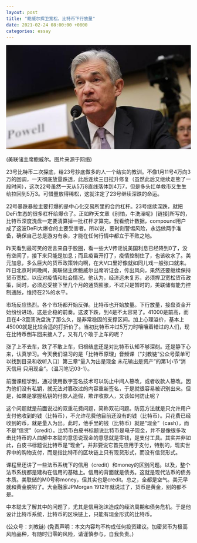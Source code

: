 ```yaml
---
layout: post
title: "鲍威尔捍卫宽松，比特币下行放量"
date: 2021-02-24 08:00:00 +0800
categories: essay
---
```


![](/images/2021/20210224.jpg)

(美联储主席鲍威尔。图片来源于网络)

23号比特币二次探底，给23号抄底做多的人一个结实的教训。不像1月11号4万向3万的回调，一天彻底放量跌透，此后连续三日拉升修复（虽然此后又继续走熊了一段时间），这次22号虽然一天从5万8直线落体到4万7，但是多头扛单救市又生生给拉回到5万3。可惜量放得稀松，这就注定了23号继续深跌的命运。

22号暴跌暴拉主要打爆的是中心化交易所里的合约杠杆。23号继续深跌，就把DeFi生态的很多杠杆给爆仓了。正如昨天文章《别怕，牛洗澡呢》[链接]所写的，比特币深度洗盘一定要清算掉一批杠杆才算完。我看统计数据，compound用户成了这波DeFi大爆仓的主要受害者。所以说，要时刻警惕风险，永远做两手准备，确保自己总是游刃有余，才能在任何行情中都立于不败之地。

昨天看到最可笑的谣言来自于股圈，看一些大V传谣说美国利息已经降到0了，没有空间了，接下来只能是加息；而且疫苗开打了，疫情控制住了，也该收水了。美元加息，多么巨大的货币政策转向啊，在大V口里好像就如同儿戏一般张口就来。昨日北京时间晚间，美联储主席鲍威尔出席听证会，传出风向，果然还要继续保持货币宽松，以应对疫情和社会情况。他认为，经济远未复苏，必须捍卫宽松货币政策，同时，必须忍受接下里几个月的通货膨胀，不过只是暂时的，美联储有能力控制通胀，维持在2%的水平。

市场反应热烈。各个市场都开始反弹。比特币也开始放量。下行放量，接盘资金开始纷纷进场，这是企稳的前奏。这波下跌，到4是不太容易了。41000是前高，而且在4-3震荡洗盘洗了那么久，是非常稳固的支撑区间。加上心理溢价，基本上45000就是比较合适的打折价了。当初比特币冲过5万刀时嚷嚷着错过的人们，现在比特币倒车回来接人了，又有几个敢于上车的呢？

涨了上不去车，跌了不敢上车，归根结底还是对比特币认知不够深刻。还是静下心来，认真学习。今天我们温习的是「比特币原理」音频课（“刘教链”公众号菜单可以找到目录和收听入口）第三章“量入为出是现金 未花输出是资产”的第1小节“消灭信用 只用现金”。（温习笔记03-1）。

前面课程学到，通过使用数字签名技术可以防止中间人篡改，或者收款人篡改。因为他们没有私钥，就无法对篡改过的内容重新签名，于是就很容易被识别出来。但是，如果是掌握私钥的付款人造假，欺诈收款人，又该如何防止呢？

这个问题就是前面说过的双重花费问题，简称双花问题。防范方法就是只允许用户支付他收到的钱（比特币），不允许花费他目前还没有的钱（比特币）。只花费已经收到的币，就是量入为出。此时，他手里的钱（比特币）就是“现金”（cash），而不是“信贷”（credit）。比特币白皮书标题说比特币是电子现金，并不是像很多攻击比特币的人曲解中本聪的意思说现金的意思就是零钱，是支付工具。其实并非如此，白皮书标题说比特币是“现金”，并非要说它首先应用于支付，特别的，现实世界中的购物支付，而是指比特币的区块链上只有现货形式，而没有信贷形式。

课程里还讲了一些法币系统下的信用（credit）和money的区别问题。以及，整个法币系统都是建构在信用的基础上。信用的背面就是债务。这就是现代法币的债务本质。美联储的M0号称money，但其实也是credit。总之，全都是空气。美元早就和黄金脱钩了。大金融家JPMorgan 1912年就说过了，货币是黄金，别的都不是。

中本聪太了解其中的问题了，尤其是信用泡沫造成的经济周期和债务危机。于是他设计比特币系统，比特币的区块链上，只能有现金形式的比特币。

(公众号：刘教链)
(免责声明：本文内容均不构成任何投资建议。加密货币为极高风险品种，有随时归零的风险，请谨慎参与，自我负责。)
